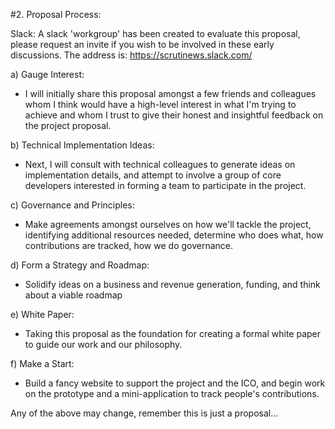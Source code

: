 
#2. Proposal Process:

Slack: A slack 'workgroup' has been created to evaluate this proposal, please request an invite if you wish to be involved in these early discussions. The address is: https://scrutinews.slack.com/

a) Gauge Interest:
* I will initially share this proposal amongst a few friends and colleagues whom I think would have a high-level interest in what I'm trying to achieve and whom I trust to give their honest and insightful feedback on the project proposal.

b) Technical Implementation Ideas:
* Next, I will consult with technical colleagues to generate ideas on implementation details, and attempt to involve a group of core developers interested in forming a team to participate in the project.

c) Governance and Principles:
* Make agreements amongst ourselves on how we'll tackle the project, identifying additional resources needed, determine who does what, how contributions are tracked, how we do governance.

d) Form a Strategy and Roadmap:
* Solidify ideas on a business and revenue generation, funding, and think about a viable roadmap

e) White Paper:
* Taking this proposal as the foundation for creating a formal white paper to guide our work and our philosophy.

f) Make a Start:
* Build a fancy website to support the project and the ICO, and begin work on the prototype and a mini-application to track people's contributions.

Any of the above may change, remember this is just a proposal…
